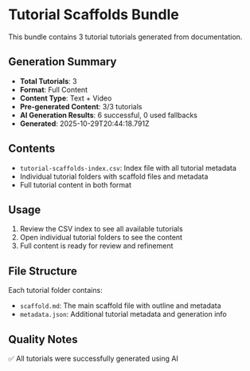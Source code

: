 # Tutorial Scaffolds Bundle

This bundle contains 3 tutorial tutorials generated from documentation.

## Generation Summary
- **Total Tutorials**: 3
- **Format**: Full Content
- **Content Type**: Text + Video
- **Pre-generated Content**: 3/3 tutorials
- **AI Generation Results**: 6 successful, 0 used fallbacks
- **Generated**: 2025-10-29T20:44:18.791Z

## Contents
- `tutorial-scaffolds-index.csv`: Index file with all tutorial metadata
- Individual tutorial folders with scaffold files and metadata
- Full tutorial content in both format

## Usage
1. Review the CSV index to see all available tutorials
2. Open individual tutorial folders to see the content
3. Full content is ready for review and refinement

## File Structure
Each tutorial folder contains:
- `scaffold.md`: The main scaffold file with outline and metadata
- `metadata.json`: Additional tutorial metadata and generation info



## Quality Notes
✅ All tutorials were successfully generated using AI
